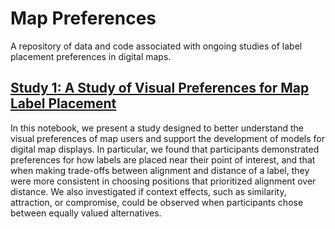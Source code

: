 # Map Preferences
A repository of data and code associated with ongoing studies of label placement preferences in digital maps.

## [Study 1: A Study of Visual Preferences for Map Label Placement](https://github.com/jaelle/mapprefs/blob/main/study01/aaaifss2022-notebook.ipynb)

In this notebook, we present a study designed to better understand the visual preferences of map users and support the development of models for digital map displays. In particular, we found that participants demonstrated preferences for how labels are placed near their point of interest, and that when making trade-offs between alignment and distance of a label, they were more consistent in choosing positions that prioritized alignment over distance. We also investigated if context effects, such as similarity, attraction, or compromise, could be observed when participants chose between equally valued alternatives.
